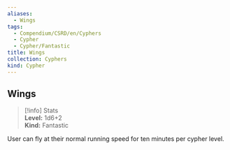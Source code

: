 ```yaml
---
aliases:
  - Wings
tags:
  - Compendium/CSRD/en/Cyphers
  - Cypher
  - Cypher/Fantastic
title: Wings
collection: Cyphers
kind: Cypher
---
```

## Wings  
>[!info] Stats  
> **Level:** 1d6+2  
> **Kind:** Fantastic
  
User can fly at their normal running speed for ten minutes per cypher level.